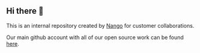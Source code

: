 ## Hi there 👋

This is an internal repository created by [Nango](https://www.nango.dev/) for customer collaborations.

Our main github account with all of our open source work can be found [here](https://github.com/nangoHQ/).
